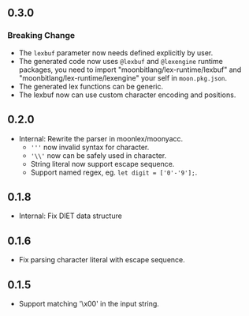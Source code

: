 ## 0.3.0

### Breaking Change

- The `lexbuf` parameter now needs defined explicitly by user.
- The generated code now uses `@lexbuf` and `@lexengine` runtime packages, you need to import "moonbitlang/lex-runtime/lexbuf" and "moonbitlang/lex-runtime/lexengine" your self in `moon.pkg.json`.
- The generated lex functions can be generic. 
- The lexbuf now can use custom character encoding and positions.

## 0.2.0

- Internal: Rewrite the parser in moonlex/moonyacc.
  - `'''` now invalid syntax for character.
  - `'\\'` now can be safely used in character.
  - String literal now support escape sequence.
  - Support named regex, eg. `let digit = ['0'-'9'];`.

## 0.1.8

- Internal: Fix DIET data structure

## 0.1.6

- Fix parsing character literal with escape sequence.

## 0.1.5

- Support matching '\x00' in the input string.

